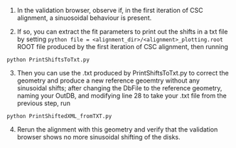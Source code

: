 1) In the validation browser, observe if, in the first iteration of CSC alignment, a sinuosoidal behaviour is present.

2) If so, you can extract the fit parameters to print out the shifts in a txt file by setting ```python file = <alignment_dir>/<alignment>_plotting.root``` ROOT file produced by the first iteration of CSC alignment, then running

```
python PrintShiftsToTxt.py
```



3) Then you can use the .txt produced by PrintShiftsToTxt.py to correct the geometry and produce a new reference geoemtry without any sinusoidal shifts; after changing the DbFile to the reference geometry, naming your OutDB, and modifying line 28 to take your .txt file from the previous step, run 

```
python PrintShiftedXML_fromTXT.py
```

4) Rerun the alignment with this geometry and verify that the validation browser shows no more sinusoidal shifting of the disks.
